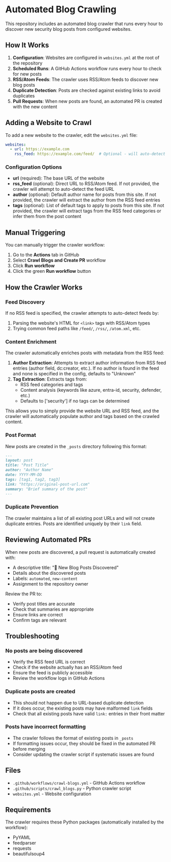# Automated Blog Crawling

This repository includes an automated blog crawler that runs every hour to discover new security blog posts from configured websites.

## How It Works

1. **Configuration**: Websites are configured in `websites.yml` at the root of the repository
2. **Scheduled Runs**: A GitHub Actions workflow runs every hour to check for new posts
3. **RSS/Atom Feeds**: The crawler uses RSS/Atom feeds to discover new blog posts
4. **Duplicate Detection**: Posts are checked against existing links to avoid duplicates
5. **Pull Requests**: When new posts are found, an automated PR is created with the new content

## Adding a Website to Crawl

To add a new website to the crawler, edit the `websites.yml` file:

```yaml
websites:
  - url: https://example.com
    rss_feed: https://example.com/feed/  # Optional - will auto-detect if omitted
```

### Configuration Options

- **url** (required): The base URL of the website
- **rss_feed** (optional): Direct URL to RSS/Atom feed. If not provided, the crawler will attempt to auto-detect the feed URL
- **author** (optional): Default author name for posts from this site. If not provided, the crawler will extract the author from the RSS feed entries
- **tags** (optional): List of default tags to apply to posts from this site. If not provided, the crawler will extract tags from the RSS feed categories or infer them from the post content

## Manual Triggering

You can manually trigger the crawler workflow:

1. Go to the **Actions** tab in GitHub
2. Select **Crawl Blogs and Create PR** workflow
3. Click **Run workflow**
4. Click the green **Run workflow** button

## How the Crawler Works

### Feed Discovery

If no RSS feed is specified, the crawler attempts to auto-detect feeds by:
1. Parsing the website's HTML for `<link>` tags with RSS/Atom types
2. Trying common feed paths like `/feed/`, `/rss/`, `/atom.xml`, etc.

### Content Enrichment

The crawler automatically enriches posts with metadata from the RSS feed:

1. **Author Extraction**: Attempts to extract author information from RSS feed entries (author field, dc:creator, etc.). If no author is found in the feed and none is specified in the config, defaults to "Unknown"
2. **Tag Extraction**: Extracts tags from:
   - RSS feed categories and tags
   - Content analysis (keywords like azure, entra-id, security, defender, etc.)
   - Defaults to ['security'] if no tags can be determined

This allows you to simply provide the website URL and RSS feed, and the crawler will automatically populate author and tags based on the crawled content.

### Post Format

New posts are created in the `_posts` directory following this format:

```markdown
---
layout: post
title: "Post Title"
author: "Author Name"
date: YYYY-MM-DD
tags: [tag1, tag2, tag3]
link: "https://original-post-url.com"
summary: "Brief summary of the post"
---
```

### Duplicate Prevention

The crawler maintains a list of all existing post URLs and will not create duplicate entries. Posts are identified uniquely by their `link` field.

## Reviewing Automated PRs

When new posts are discovered, a pull request is automatically created with:
- A descriptive title: "🤖 New Blog Posts Discovered"
- Details about the discovered posts
- Labels: `automated`, `new-content`
- Assignment to the repository owner

Review the PR to:
- Verify post titles are accurate
- Check that summaries are appropriate
- Ensure links are correct
- Confirm tags are relevant

## Troubleshooting

### No posts are being discovered

- Verify the RSS feed URL is correct
- Check if the website actually has an RSS/Atom feed
- Ensure the feed is publicly accessible
- Review the workflow logs in GitHub Actions

### Duplicate posts are created

- This should not happen due to URL-based duplicate detection
- If it does occur, the existing posts may have malformed `link` fields
- Check that all existing posts have valid `link:` entries in their front matter

### Posts have incorrect formatting

- The crawler follows the format of existing posts in `_posts`
- If formatting issues occur, they should be fixed in the automated PR before merging
- Consider updating the crawler script if systematic issues are found

## Files

- `.github/workflows/crawl-blogs.yml` - GitHub Actions workflow
- `.github/scripts/crawl_blogs.py` - Python crawler script
- `websites.yml` - Website configuration

## Requirements

The crawler requires these Python packages (automatically installed by the workflow):
- PyYAML
- feedparser
- requests
- beautifulsoup4
